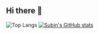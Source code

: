 ## Hi there 👋

<!--
**surra7/surra7** is a ✨ _special_ ✨ repository because its `README.md` (this file) appears on your GitHub profile.

Here are some ideas to get you started:

- 🔭 I’m currently working on ...
- 🌱 I’m currently learning ...
- 👯 I’m looking to collaborate on ...
- 🤔 I’m looking for help with ...
- 💬 Ask me about ...
- 📫 How to reach me: ...
- 😄 Pronouns: ...
- ⚡ Fun fact: ...
-->

![Top Langs](https://github-readme-stats.vercel.app/api/top-langs/?username=surra7&layout=compact&theme=gruvbox)
[![Subin's GitHub stats](https://github-readme-stats.vercel.app/api?username=surra7&show_icons=true&theme=gruvbox)](https://github.com/anuraghazra/github-readme-stats)
